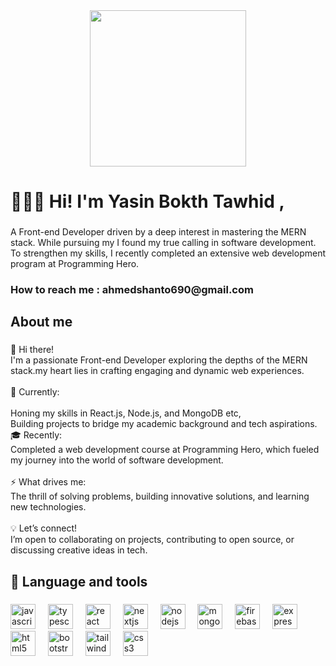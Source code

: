 <div align="center">
  <img   height="250" src="https://raw.githubusercontent.com/tawhidbokth/porject/refs/heads/main/Yasin%20Bokth%20Tawhid.png?token=GHSAT0AAAAAACUN2UCE6SUD6ZHOYC4NJZ6OZ35NB2A" />
</div>

###

<h1 align="left">🙋🏻‍♂️ Hi! I'm Yasin Bokth Tawhid ,</h1>

###

<p align="left">A Front-end Developer driven by a deep interest in mastering the MERN stack. While pursuing my  I found my true calling in software development. To strengthen my skills, I recently completed an extensive web development program at Programming Hero.</p>

###

<h3 align="left">How to reach me : ahmedshanto690@gmail.com</h3>

###

<h2 align="left">About me</h2>

###

<p align="left">👋 Hi there!<br>I'm a passionate Front-end Developer exploring the depths of the MERN stack.my heart lies in crafting engaging and dynamic web experiences.<br><br>🌱 Currently:<br><br>Honing my skills in React.js, Node.js, and MongoDB etc,<br>Building projects to bridge my academic background and tech aspirations.<br>🎓 Recently:<br>Completed a web development course at Programming Hero, which fueled my journey into the world of software development.<br><br>⚡ What drives me:<br>The thrill of solving problems, building innovative solutions, and learning new technologies.<br><br>💡 Let’s connect!<br>I’m open to collaborating on projects, contributing to open source, or discussing creative ideas in tech.</p>

###

<h2 align="left">🎯 Language and tools</h2>

###

<div align="left">
  <img src="https://cdn.jsdelivr.net/gh/devicons/devicon/icons/javascript/javascript-original.svg" height="40" alt="javascript logo"  />
  <img width="12" />
  <img src="https://cdn.jsdelivr.net/gh/devicons/devicon/icons/typescript/typescript-original.svg" height="40" alt="typescript logo"  />
  <img width="12" />
  <img src="https://cdn.jsdelivr.net/gh/devicons/devicon/icons/react/react-original.svg" height="40" alt="react logo"  />
  <img width="12" />
  <img src="https://cdn.jsdelivr.net/gh/devicons/devicon/icons/nextjs/nextjs-original.svg" height="40" alt="nextjs logo"  />
  <img width="12" />
  <img src="https://cdn.jsdelivr.net/gh/devicons/devicon/icons/nodejs/nodejs-original.svg" height="40" alt="nodejs logo"  />
  <img width="12" />
  <img src="https://cdn.jsdelivr.net/gh/devicons/devicon/icons/mongodb/mongodb-original.svg" height="40" alt="mongodb logo"  />
  <img width="12" />
  <img src="https://cdn.jsdelivr.net/gh/devicons/devicon/icons/firebase/firebase-plain.svg" height="40" alt="firebase logo"  />
  <img width="12" />
  <img src="https://cdn.jsdelivr.net/gh/devicons/devicon/icons/express/express-original.svg" height="40" alt="express logo"  />
  <img width="12" />
  <img src="https://cdn.jsdelivr.net/gh/devicons/devicon/icons/html5/html5-original.svg" height="40" alt="html5 logo"  />
  <img width="12" />
  <img src="https://cdn.jsdelivr.net/gh/devicons/devicon/icons/bootstrap/bootstrap-original.svg" height="40" alt="bootstrap logo"  />
  <img width="12" />
  <img src="https://cdn.jsdelivr.net/gh/devicons/devicon/icons/tailwindcss/tailwindcss-original-wordmark.svg" height="40" alt="tailwindcss logo"  />
  <img width="12" />
  <img src="https://cdn.jsdelivr.net/gh/devicons/devicon/icons/css3/css3-original.svg" height="40" alt="css3 logo"  />
</div>

###
